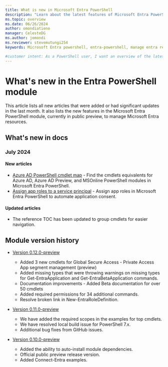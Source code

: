 ```yaml
---
title: What is new in Microsoft Entra PowerShell
description: "Learn about the latest features of Microsoft Entra PowerShell."
ms.topic: overview
ms.date: 06/26/2024
author: omondiatieno
manager: CelesteDG
ms.author: jomondi
ms.reviewer: stevemutungi254
keywords: Microsoft Entra powershell, entra-powershell, manage entra resources using powershell, entra powershell new features, what's new in entra powershell

#customer intent: As a PowerShell user, I want an overview of the latest features of Microsoft Entra PowerShell module.
---
```


# What's new in the Entra PowerShell module

This article lists all new articles that were added or had significant updates in the last month. It also lists the new features in the Microsoft Entra PowerShell module, currently in public preview, to manage Microsoft Entra resources.

## What's new in docs

### July 2024

#### New articles

- [Azure AD  PowerShell cmdlet map][cmdlet-map] -  Find the cmdlets equivalents for Azure AD, Azure AD Preview, and MSOnline PowerShell modules in Microsoft Entra PowerShell.
- [Assign app roles to a service principal][assign-app-roles] - Assign app roles in Microsoft Entra PowerShell to automate application consent.

#### Updated articles

- The reference TOC has been updated to group cmdlets for easier navigation.

## Module version history

- [Version 0.12.0-preview][posh-0.12.0]

  - Added 3 new cmdlets for Global Secure Access - Private Access App segment management (preview)
  - Added missing types that were throwing warnings on missing types for Get-EntraApplication and Get-EntraBetaApplication commands.
  - Documentation improvements - Added Beta documentation for over 50 cmdlets
  - Added required permissions for 34 additional commands.
  - Resolve broken link in New-EntraRoleDefinition.

- [Version 0.11.0-preview][posh-0.11.0]

  - We have added the required scopes in the examples for top cmdlets.
  - We have resolved local build issue for PowerShell 7.x.
  - Additional bug fixes from GitHub issues.


- [Version 0.10.0-preview][posh-0.10.0]

  - Added the ability to auto-install module dependencies.
  - Official public preview release version.
  - Added Connect-Entra examples.

[assign-app-roles]: create-assign-app-roles.md
[cmdlet-map]: azuread-powershell-to-entra-powershell-cmdlet-mapping.md
[posh-0.12.0]: https://www.powershellgallery.com/packages/Microsoft.Graph.Entra/0.12.0-preview
[posh-0.11.0]: https://www.powershellgallery.com/packages/Microsoft.Graph.Entra/0.11.0-preview
[posh-0.10.0]: https://www.powershellgallery.com/packages/Microsoft.Graph.Entra/0.10.0-preview